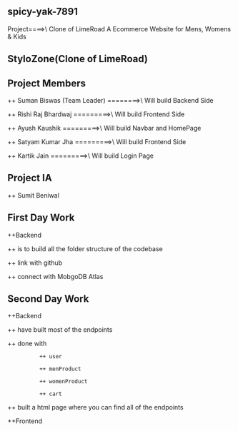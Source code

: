 ## spicy-yak-7891
  Project====>\ Clone of LimeRoad
                A Ecommerce Website for Mens, Womens & Kids

## StyloZone(Clone of LimeRoad)

## Project Members
  ++ Suman Biswas (Team Leader)
                            ========>\ Will build Backend Side

  ++ Rishi Raj Bhardwaj
                            =========>\ Will build Frontend Side


  ++ Ayush Kaushik
                            =========>\ Will build Navbar and HomePage


  ++ Satyam Kumar Jha
                            =========>\ Will build Frontend Side


  ++ Kartik Jain
                            =========>\ Will build Login Page

## Project IA
  ++ Sumit Beniwal

## First Day Work
  ++Backend

  ++ is to build all the folder structure of the codebase

  ++ link with github
  
  ++ connect with MobgoDB Atlas


## Second Day Work

  ++Backend

  ++ have built most of the endpoints

  ++ done with 
  
              ++ user

              ++ menProduct

              ++ womenProduct

              ++ cart
  
  ++ built a html page where you can find all of the endpoints

  ++Frontend

  
